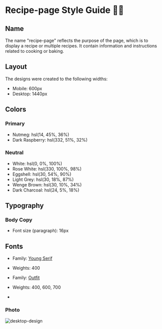 # Recipe-page Style Guide 🍳📝

## Name

The name "recipe-page" reflects the purpose of the page, which is to display a recipe or multiple recipes.
It contain information and instructions related to cooking or baking.
## Layout

The designs were created to the following widths:

- Mobile: 600px
- Desktop: 1440px

## Colors

### Primary

- Nutmeg: hsl(14, 45%, 36%)
- Dark Raspberry: hsl(332, 51%, 32%)

### Neutral

- White: hsl(0, 0%, 100%)
- Rose White: hsl(330, 100%, 98%)
- Eggshell: hsl(30, 54%, 90%)
- Light Grey: hsl(30, 18%, 87%)
- Wenge Brown: hsl(30, 10%, 34%)
- Dark Charcoal: hsl(24, 5%, 18%)

## Typography

### Body Copy

- Font size (paragraph): 16px

## Fonts

- Family: [Young Serif](https://fonts.google.com/specimen/Young+Serif)
- Weights: 400

- Family: [Outfit](https://fonts.google.com/specimen/Outfit)
- Weights: 400, 600, 700
- 
### Photo 

![desktop-design](https://github.com/bassanttamer3/ZIGZAG-CS-Front-End-24/assets/115741505/ce199bea-7bc2-48c5-9ae1-0372f9d40d21)
